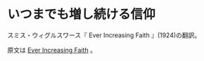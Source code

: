 # いつまでも増し続ける信仰

スミス・ウィグルスワース『 Ever Increasing Faith 』(1924)の翻訳。

原文は [Ever Increasing Faith](http://www.worldinvisible.com/library/wigglesworth/5f00.0930/5f00.0930.c.htm) 。
